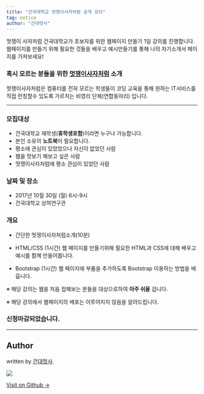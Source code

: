 ```yaml
---
title: "건국대학교 멋쟁이사자처럼 공개 강의"
tag: notice
author: "건대멋사"
---
```


멋쟁이 사자처럼 건국대학교가 초보자를 위한 웹페이지 만들기 1일 강의를 진행합니다.
웹페이지를 만들기 위해 필요한 것들을 배우고 예시만들기를 통해 나의 자기소개서 페이지를 가져보세요!

### 혹시 모르는 분들을 위한 [멋쟁이사자처럼](http://likelion.net/) 소개

멋쟁이사자처럼은 컴퓨터를 전혀 모르는 학생들이 코딩 교육을 통해 원하는 IT서비스를 직접 런칭할수 있도록 가르치는 비영리 단체(연합동아리) 입니다.

---

### 모집대상
- 건국대학교 재학생(**휴학생포함**)이라면 누구나 가능합니다.
- 본인 소유의 **노트북**이 필요합니다.
- 평소에 관심이 있었었으나 자신이 없었던 사람
- 웹을 맛보기 해보고 싶은 사람
- 멋쟁이사자처럼에 평소 관심이 있었던 사람

### 날짜 및 장소
- 2017년 10월 30일 (월) 6시-9시
- 건국대학교 상허연구관


### 개요

- 간단한 멋쟁이사자처럼소개(10분)

- HTML/CSS (1시간)
웹 페이지를 만들기위해 필요한 HTML과 CSS에 대해 배우고 예시를 함께 만들어봅니다.

- Bootstrap (1시간)
웹 페이지에 부품을 추가하도록 Bootstrap 이용하는 방법을 배웁니다.

※ 해당 강의는 웹을 처음 접해보는 분들을 대상으로하여 **아주 쉬울** 겁니다.

※ 해당 강의에서 웹페이지의 배포는 이루어지지 않음을 알려드립니다.


### 신청마감되었습니다.

---

## Author

written by [건대멋사](likelionkonkuk.github.io).

![](https://avatars.githubusercontent.com/likelionkonkuk?v=2&s=100)

<a href="https://github.com/likelionkonkuk" target="_blank" class="btn btn-black"><i class="fa fa-github fa-lg"></i> Visit on Github &rarr;</a>
